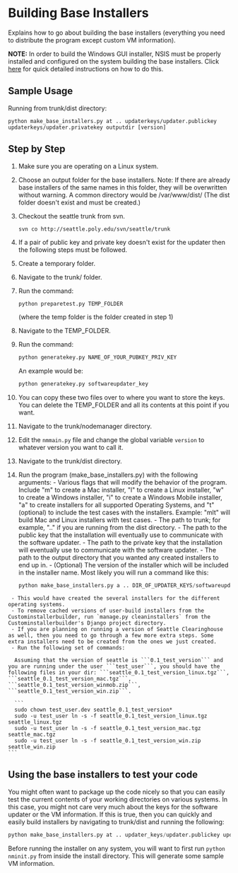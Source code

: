 # Building Base Installers

Explains how to go about building the base installers (everything you need to distribute the program except custom VM information).

__NOTE:__ In order to build the Windows GUI installer, NSIS must be properly installed and configured on the system building the base installers. Click [here](https://github.com/SeattleTestbed/docs/blob/master/Operating/NsisSystemSetup.wiki) for quick detailed instructions on how to do this.

## Sample Usage
Running from trunk/dist directory: 

```
python make_base_installers.py at .. updaterkeys/updater.publickey updaterkeys/updater.privatekey outputdir [version]
```

## Step by Step
 1. Make sure you are operating on a Linux system.
 1. Choose an output folder for the base installers. Note: If there are already base installers of the same names in this folder, they will be overwritten without warning. A common directory would be /var/www/dist/ (The dist folder doesn't exist and must be created.)
 1. Checkout the seattle trunk from svn.

    ```
    svn co http://seattle.poly.edu/svn/seattle/trunk
    ```
 1. If a pair of public key and private key doesn't exist for the updater then the following steps must be followed.
   1. Create a temporary folder.
   1. Navigate to the trunk/ folder.
   1. Run the command:

      ```python
      python preparetest.py TEMP_FOLDER
      ```
      (where the temp folder is the folder created in step 1)
   1. Navigate to the TEMP_FOLDER.
   1. Run the command:
    
      ```python
      python generatekey.py NAME_OF_YOUR_PUBKEY_PRIV_KEY
      ```
      An example would be:

      ```python
      python generatekey.py softwareupdater_key
      ```
   1. You can copy these two files over to where you want to store the keys. You can delete the TEMP_FOLDER and all its contents at this point if you want.
   1. Navigate to the trunk/nodemanager directory.
   1. Edit the `nmmain.py` file and change the global variable `version` to whatever version you want to call it.
   1. Navigate to the trunk/dist directory.
   1. Run the program (make_base_installers.py) with the following arguments:
     - Various flags that will modify the behavior of the program. Include "m" to create a Mac installer, "l" to create a Linux installer, "w" to create a Windows installer, "i" to create a Windows Mobile installer, "a" to create installers for all supported Operating Systems, and "t" (optional) to include the test cases with the installers. Example: "mlt" will build Mac and Linux installers with test cases.
     - The path to trunk; for example, ".." if you are running from the dist directory.
     - The path to the public key that the installation will eventually use to communicate with the software updater.
     - The path to the private key that the installation will eventually use to communicate with the software updater.
     - The path to the output directory that you wanted any created installers to end up in.
     - (Optional) The version of the installer which will be included in the installer name.
      Most likely you will run a command like this:
      
        ```python
        python make_base_installers.py a .. DIR_OF_UPDATER_KEYS/softwareupdater_key.publickey DIR_OF_UPDATER_KEYS/softwareupdater_key.privatekey output/dir [current_version_of_seattle]
        ```
     - This would have created the several installers for the different operating systems.
     - To remove cached versions of user-build installers from the Custominstallerbuilder, run `manage.py cleaninstallers` from the Custominstallerbuilder's Django project directory.
     - If you are planning on running a version of Seattle Clearinghouse as well, then you need to go through a few more extra steps. Some extra installers need to be created from the ones we just created.
     - Run the following set of commands:

      Assuming that the version of seattle is ```0.1_test_version``` and you are running under the user ```test_user```, you should have the following files in your dir: ```seattle_0.1_test_version_linux.tgz```, ```seattle_0.1_test_version_mac.tgz```, ```seattle_0.1_test_version_winmob.zip```, ```seattle_0.1_test_version_win.zip```. 

      ```
      sudo chown test_user.dev seattle_0.1_test_version*
      sudo -u test_user ln -s -f seattle_0.1_test_version_linux.tgz seattle_linux.tgz
      sudo -u test_user ln -s -f seattle_0.1_test_version_mac.tgz seattle_mac.tgz
      sudo -u test_user ln -s -f seattle_0.1_test_version_win.zip seattle_win.zip
    ```

## Using the base installers to test your code
You might often want to package up the code nicely so that you can easily test the current contents of your working directories on various systems. In this case, you might not care very much about the keys for the software updater or the VM information. If this is true, then you can quickly and easily build installers by navigating to trunk/dist and running the following: 

```python
python make_base_installers.py at .. updater_keys/updater.publickey updater_keys/updater.privatekey output/dir
```

Before running the installer on any system, you will want to first run ```python nminit.py``` from inside the install directory. This will generate some sample VM information.